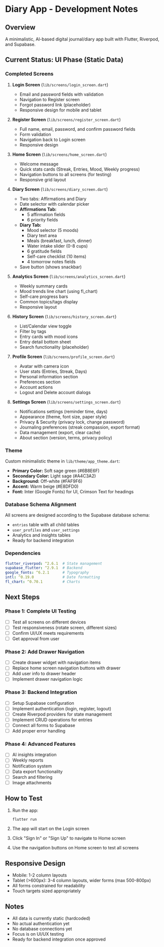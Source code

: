 # Diary App - Development Notes

## Overview
A minimalistic, AI-based digital journal/diary app built with Flutter, Riverpod, and Supabase.

## Current Status: UI Phase (Static Data)

### Completed Screens

1. **Login Screen** (`lib/screens/login_screen.dart`)
   - Email and password fields with validation
   - Navigation to Register screen
   - Forgot password link (placeholder)
   - Responsive design for mobile and tablet

2. **Register Screen** (`lib/screens/register_screen.dart`)
   - Full name, email, password, and confirm password fields
   - Form validation
   - Navigation back to Login screen
   - Responsive design

3. **Home Screen** (`lib/screens/home_screen.dart`)
   - Welcome message
   - Quick stats cards (Streak, Entries, Mood, Weekly progress)
   - Navigation buttons to all screens (for testing)
   - Responsive grid layout

4. **Diary Screen** (`lib/screens/diary_screen.dart`)
   - Two tabs: Affirmations and Diary
   - Date selector with calendar picker
   - **Affirmations Tab:**
     - 5 affirmation fields
     - 6 priority fields
   - **Diary Tab:**
     - Mood selector (5 moods)
     - Diary text area
     - Meals (breakfast, lunch, dinner)
     - Water intake slider (0-8 cups)
     - 6 gratitude fields
     - Self-care checklist (10 items)
     - 4 tomorrow notes fields
   - Save button (shows snackbar)

5. **Analytics Screen** (`lib/screens/analytics_screen.dart`)
   - Weekly summary cards
   - Mood trends line chart (using fl_chart)
   - Self-care progress bars
   - Common topics/tags display
   - Responsive layout

6. **History Screen** (`lib/screens/history_screen.dart`)
   - List/Calendar view toggle
   - Filter by tags
   - Entry cards with mood icons
   - Entry detail bottom sheet
   - Search functionality (placeholder)

7. **Profile Screen** (`lib/screens/profile_screen.dart`)
   - Avatar with camera icon
   - User stats (Entries, Streak, Days)
   - Personal information section
   - Preferences section
   - Account actions
   - Logout and Delete account dialogs

8. **Settings Screen** (`lib/screens/settings_screen.dart`)
   - Notifications settings (reminder time, days)
   - Appearance (theme, font size, paper style)
   - Privacy & Security (privacy lock, change password)
   - Journaling preferences (streak compassion, export format)
   - Data management (export, clear cache)
   - About section (version, terms, privacy policy)

### Theme
Custom minimalistic theme in `lib/theme/app_theme.dart`:
- **Primary Color:** Soft sage green (#6B8E6F)
- **Secondary Color:** Light sage (#A4C3A2)
- **Background:** Off-white (#FAF9F6)
- **Accent:** Warm beige (#E8DFD0)
- **Font:** Inter (Google Fonts) for UI, Crimson Text for headings

### Database Schema Alignment
All screens are designed according to the Supabase database schema:
- `entries` table with all child tables
- `user_profiles` and `user_settings`
- Analytics and insights tables
- Ready for backend integration

### Dependencies
```yaml
flutter_riverpod: ^2.6.1  # State management
supabase_flutter: ^2.9.1  # Backend
google_fonts: ^6.2.1      # Typography
intl: ^0.19.0             # Date formatting
fl_chart: ^0.70.1         # Charts
```

## Next Steps

### Phase 1: Complete UI Testing
- [ ] Test all screens on different devices
- [ ] Test responsiveness (rotate screen, different sizes)
- [ ] Confirm UI/UX meets requirements
- [ ] Get approval from user

### Phase 2: Add Drawer Navigation
- [ ] Create drawer widget with navigation items
- [ ] Replace home screen navigation buttons with drawer
- [ ] Add user info to drawer header
- [ ] Implement drawer navigation logic

### Phase 3: Backend Integration
- [ ] Setup Supabase configuration
- [ ] Implement authentication (login, register, logout)
- [ ] Create Riverpod providers for state management
- [ ] Implement CRUD operations for entries
- [ ] Connect all forms to Supabase
- [ ] Add proper error handling

### Phase 4: Advanced Features
- [ ] AI insights integration
- [ ] Weekly reports
- [ ] Notification system
- [ ] Data export functionality
- [ ] Search and filtering
- [ ] Image attachments

## How to Test

1. Run the app:
   ```bash
   flutter run
   ```

2. The app will start on the Login screen
3. Click "Sign In" or "Sign Up" to navigate to Home screen
4. Use the navigation buttons on Home screen to test all screens

## Responsive Design
- Mobile: 1-2 column layouts
- Tablet (>600px): 3-4 column layouts, wider forms (max 500-800px)
- All forms constrained for readability
- Touch targets sized appropriately

## Notes
- All data is currently static (hardcoded)
- No actual authentication yet
- No database connections yet
- Focus is on UI/UX testing
- Ready for backend integration once approved

